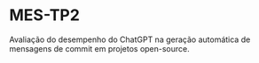 # MES-TP2
Avaliação do desempenho do ChatGPT na geração automática de mensagens de commit em projetos open-source.
